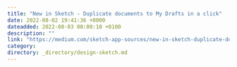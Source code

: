 ```yaml
---
title: "New in Sketch - Duplicate documents to My Drafts in a click"
date: 2022-08-02 19:41:36 +0000
dateadded: 2022-08-03 00:00:10 +0100
description: ""
link: "https://medium.com/sketch-app-sources/new-in-sketch-duplicate-documents-to-my-drafts-in-a-click-c7207d4024ed?source=rss----d23119b14977---4"
category:
directory: _directory/design-sketch.md
---
```

